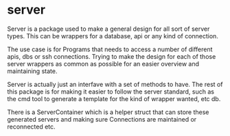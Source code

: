 # server 

Server is a package used to make a general design for all sort of server types.
This can be wrappers for a database, api or any kind of connection.

The use case is for Programs that needs to access a number of different apis, dbs or ssh connections.
Trying to make the design for each of those server wrappers as common as possible for an easier overview and maintaining state.

Server is actually just an interfave with a set of methods to have.
The rest of this package is for making it easier to follow the server standard, such as the cmd tool to generate a template for 
the kind of wrapper wanted, etc db.

There is a ServerContainer which is a helper struct that can store these generated servers
and making sure Connections are maintained or reconnected etc.

